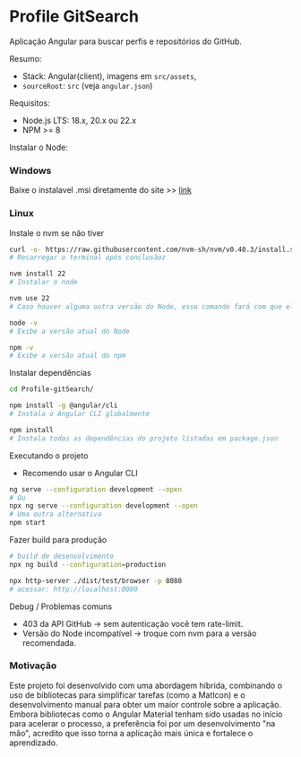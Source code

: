 # Profile GitSearch
Aplicação Angular para buscar perfis e repositórios do GitHub.

Resumo:
- Stack: Angular(client), imagens em `src/assets`,
- `sourceRoot`: `src` (veja `angular.json`)

Requisitos:
- Node.js LTS: 18.x, 20.x ou 22.x
- NPM >= 8

Instalar o Node:
### Windows
Baixe o instalavel .msi diretamente do site >> [link](https://nodejs.org/en/download) 

### Linux
Instale o nvm se não tiver
```bash
curl -o- https://raw.githubusercontent.com/nvm-sh/nvm/v0.40.3/install.sh | bash
# Recarregar o terminal após conclusãoz

nvm install 22
# Instalar o node

nvm use 22
# Caso houver alguma outra versão do Node, esse comando fará com que ele use a versão 22

node -v
# Exibe a versão atual do Node

npm -v
# Exibe a versão atual do npm
```

Instalar dependências
```bash
cd Profile-gitSearch/

npm install -g @angular/cli
# Instala o Angular CLI globalmente

npm install
# Instala todas as dependências do projeto listadas em package.json
```

Executando o projeto
- Recomendo usar o Angular CLI
```bash
ng serve --configuration development --open
# Ou
npx ng serve --configuration development --open
# Uma outra alternativa
npm start
```

Fazer build para produção
```bash
# build de desenvolvimento
npx ng build --configuration=production

npx http-server ./dist/test/browser -p 8080
# acessar: http://localhost:8080
```

Debug / Problemas comuns
- 403 da API GitHub → sem autenticação você tem rate-limit.
- Versão do Node incompatível → troque com nvm para a versão recomendada.

### Motivação

Este projeto foi desenvolvido com uma abordagem híbrida, combinando o uso de bibliotecas para simplificar tarefas (como a MatIcon) e o desenvolvimento manual para obter um maior controle sobre a aplicação. Embora bibliotecas como o Angular Material tenham sido usadas no início para acelerar o processo, a preferência foi por um desenvolvimento "na mão", acredito que isso torna a aplicação mais única e fortalece o aprendizado.

